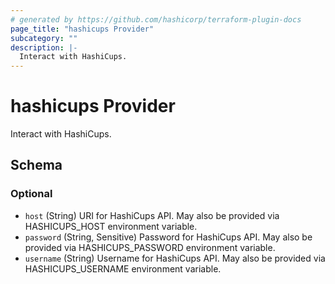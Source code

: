 ```yaml
---
# generated by https://github.com/hashicorp/terraform-plugin-docs
page_title: "hashicups Provider"
subcategory: ""
description: |-
  Interact with HashiCups.
---
```


# hashicups Provider

Interact with HashiCups.



<!-- schema generated by tfplugindocs -->
## Schema

### Optional

- `host` (String) URI for HashiCups API. May also be provided via HASHICUPS_HOST environment variable.
- `password` (String, Sensitive) Password for HashiCups API. May also be provided via HASHICUPS_PASSWORD environment variable.
- `username` (String) Username for HashiCups API. May also be provided via HASHICUPS_USERNAME environment variable.
